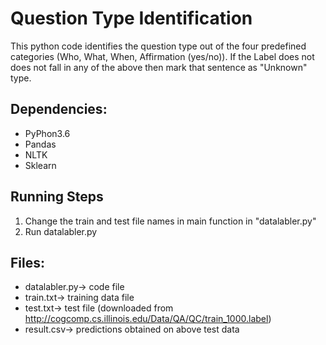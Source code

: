 # Question Type Identification
This python code identifies the question type out of the four predefined categories (Who, What, When, Affirmation (yes/no)). If the Label does not does not fall in any of the above then mark that sentence as "Unknown" type.

## Dependencies:
- PyPhon3.6
- Pandas 
- NLTK
- Sklearn

## Running Steps 
1) Change the train and test file names in main function in "datalabler.py"
2) Run datalabler.py

## Files: 
- datalabler.py-> code file
- train.txt-> training data file
- test.txt-> test file (downloaded from http://cogcomp.cs.illinois.edu/Data/QA/QC/train_1000.label)
- result.csv-> predictions obtained on above test data
